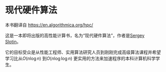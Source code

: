 # 现代硬件算法

本书翻译自 https://en.algorithmica.org/hpc/


这是一本即将出版的高性能计算书，名为“现代硬件算法”，作者是[Sergey Slotin](http://sereja.me/)。

它的目标受众是从性能工程师、实用算法研究人员到刚刚完成高级算法课程并希望学习比从$O(n\log n)$ 到$O(n\log\log n)$ 更实用的方法来加速程序的本科计算机科学学生。
